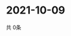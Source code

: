 # 2021-10-09
  共 0条

  <!-- BEGIN -->
  <!-- 最后更新时间Sat Oct 09 2021 18:02:51 GMT+0000 (Coordinated Universal Time) -->
  
  <!-- END -->
  
  